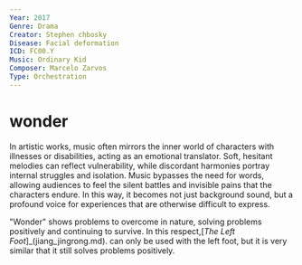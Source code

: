 ```yaml
---
Year: 2017
Genre: Drama
Creator: Stephen chbosky
Disease: Facial deformation
ICD: FC00.Y
Music: Ordinary Kid
Composer: Marcelo Zarvos
Type: Orchestration
---
```


# wonder

In artistic works, music often mirrors the inner world of characters with illnesses or disabilities, acting as an emotional translator. Soft, hesitant melodies can reflect vulnerability, while discordant harmonies portray internal struggles and isolation. Music bypasses the need for words, allowing audiences to feel the silent battles and invisible pains that the characters endure. In this way, it becomes not just background sound, but a profound voice for experiences that are otherwise difficult to express.

"Wonder" shows problems to overcome in nature, solving problems positively and continuing to survive. In this respect,[*The Left Foot*]_(jiang_jingrong.md). can only be used with the left foot, but it is very similar that it still solves problems positively.
